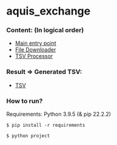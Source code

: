 # aquis_exchange

### Content: (In logical order)
- [Main entry point](/project/__main__.py)
- [File Downloader](/project/file_downloader.py)
- [TSV Processor](/project/tsv_processor.py)

### Result => Generated TSV:
- [TSV](/generated_tsv/market_data.tsv)


### How to run?
Requirements: Python 3.9.5 (& pip 22.2.2)

```
$ pip install -r requirements
```

```
$ python project
```
